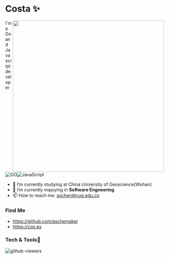 # Costa  ✨ 

<img align="right" src="https://github-readme-stats.vercel.app/api?username=aschenmaker&show_icons=true&icon_color=CE1D2D&text_color=718096&bg_color=ffffff&hide_border=true&include_all_commits=true" width="480px">

I'm a Go and Javascript developer ![GO][shield_go]![JavaScript][shield_javascript]

- 🔭 I’m currently studying at China University of Geoscience(Wuhan)
- 🌱 I’m currently majoying in **Software Engneering**
- 📫 How to reach me: aschen@cug.edu.cn

### Find Me
- <https://github.com/aschemaker>
- <https://cqs.es>

### Tech & Tools🤔
![github-viewers](https://komarev.com/ghpvc/?username=aschenmaker&style=flat-square)

<!-- ![C][shield_c] ![Python][shield_python]
![HTML5][shield_html5]![CSS3][shield_css3] ![TypeScript][shield_typescript]![node-js][shield_node-js] ![Vue][shield_vue-js]![electron][shield_electron]
![Nginx][shield nginx]![Mysql][shield_mysql]![Redis][shield_redis]![Linux][shield_linux]
![Docker][shield_docker]![k8s][shield_kubernetes]
![Git][shield_git] ![GitHub][shield_github] ![VS Code][shield_vs-code]![Goland][shield jetbrains] -->


<!-- Shield Links -->
[shield_go]: https://img.shields.io/badge/-Golang-2496ED?style=flat&logo=go&logoColor=ffffff
[shield_c]: https://img.shields.io/badge/-C-A8B9CC?style=flat&logo=c&logoColor=ffffff
[shield_c-sharp]: https://img.shields.io/badge/-C%23-239120?style=flat&logo=c-sharp&logoColor=ffffff
[shield_cpp]: https://img.shields.io/badge/-C++-00599C?style=flat&logo=c%2B%2B&logoColor=ffffff
[shield_css3]: https://img.shields.io/badge/-CSS3-1572B6?style=flat&logo=css3&logoColor=ffffff
[shield_dart]: https://img.shields.io/badge/-Dart-0175C2?style=flat&logo=dart&logoColor=ffffff
[shield_docker]: https://img.shields.io/badge/-Docker-2496ED?style=flat&logo=docker&logoColor=ffffff
[shield_electron]: https://img.shields.io/badge/-Electron-47848F?style=flat&logo=electron&logoColor=ffffff
[shield_elixir]: https://img.shields.io/badge/-Elixir-4B275F?style=flat&logo=elixir&logoColor=ffffff
[shield_erlang]: https://img.shields.io/badge/-Erlang-A90533?style=flat&logo=erlang&logoColor=ffffff
[shield_flutter]: https://img.shields.io/badge/-Flutter-02569B?style=flat&logo=flutter&logoColor=ffffff
[shield_freebsd]: https://img.shields.io/badge/-FreeBSD-AB2B28?style=flat&logo=freebsd&logoColor=ffffff
[shield_gatsby]: https://img.shields.io/badge/-Gatsby-663399?style=flat&logo=gatsby&logoColor=ffffff
[shield_git]: http://img.shields.io/badge/-Git-F05032?style=flat&logo=git&logoColor=ffffff
[shield_github]: http://img.shields.io/badge/-GitHub-181717?style=flat&logo=github&logoColor=ffffff
[shield_go]: https://img.shields.io/badge/-Go-00ADD8?style=flat&logo=go&logoColor=ffffff
[shield_graphql]: https://img.shields.io/badge/-GraphQl-E10098?style=flat&logo=graphql&logoColor=ffffff
[shield_haskell]: https://img.shields.io/badge/-Haskell-5D4F85?style=flat&logo=haskell&logoColor=ffffff
[shield_html5]: https://img.shields.io/badge/-HTML5-E34F26?style=flat&logo=html5&logoColor=ffffff
[shield_hugo]: https://img.shields.io/badge/-Hugo-FF4088?style=flat&logo=hugo&logoColor=ffffff
[shield_java]: https://img.shields.io/badge/-Java-007396?style=flat&logo=java&logoColor=ffffff
[shield_javascript]: https://img.shields.io/badge/-JavaScript-F7DF1E?style=flat&logo=javascript&logoColor=000000
[shield_kotlin]: https://img.shields.io/badge/-Kotlin-0095D5?style=flat&logo=kotlin&logoColor=ffffff
[shield_kubernetes]: https://img.shields.io/badge/-Kubernetes-326CE5?style=flat&logo=kubernetes&logoColor=ffffff
[shield_linux]: https://img.shields.io/badge/-Linux-FCC624?style=flat&logo=linux&logoColor=000000
[shield_lua]: https://img.shields.io/badge/-Lua-2C2D72?style=flat&logo=lua&logoColor=ffffff
[shield_mongodb]: https://img.shields.io/badge/-MongoDB-47A248?style=flat&logo=mongodb&logoColor=ffffff
[shield_mysql]: https://img.shields.io/badge/-MySQL-4479A1?style=flat&logo=mysql&logoColor=ffffff
[shield_node-js]: https://img.shields.io/badge/-Node.js-339933?style=flat&logo=Node-dot-js&logoColor=ffffff
[shield_openstack]: https://img.shields.io/badge/-OpenStack-ED1944?style=flat&logo=openstack&logoColor=ffffff
[shield_open-shift]: https://img.shields.io/badge/-Open%20Shift-EE0000?style=flat&logo=red-hat-open-shift&logoColor=ffffff
[shield_perl]: https://img.shields.io/badge/-Perl-39457E?style=flat&logo=perl&logoColor=ffffff
[shield_postgresql]: https://img.shields.io/badge/-PostgreSQL-336791?style=flat&logo=postgresql&logoColor=ffffff
[shield_python]: https://img.shields.io/badge/-Python-3776AB?style=flat&logo=python&logoColor=ffffff
[shield_qt]: https://img.shields.io/badge/-Qt-41CD52?style=flat&logo=qt&logoColor=ffffff
[shield_react]: https://img.shields.io/badge/-React-61DAFB?style=flat&logo=react&logoColor=000000
[shield_redis]: https://img.shields.io/badge/-Redis-DC382D?style=flat&logo=redis&logoColor=ffffff
[shield_ruby]: https://img.shields.io/badge/-Ruby-CC342D?style=flat&logo=ruby&logoColor=ffffff
[shield_rust]: https://img.shields.io/badge/-Rust-000000?style=flat&logo=rust&logoColor=ffffff
[shield_sass]: https://img.shields.io/badge/-Sass-CC6699?style=flat&logo=sass&logoColor=ffffff
[shield_scala]: https://img.shields.io/badge/-Scala-DC322F?style=flat&logo=scala&logoColor=ffffff
[shield_swift]: https://img.shields.io/badge/-Swift-FA7343?style=flat&logo=swift&logoColor=ffffff
[shield_typescript]: https://img.shields.io/badge/-TypeScript-3178C6?style=flat&logo=typescript&logoColor=ffffff
[shield_vs-code]: http://img.shields.io/badge/-VS%20Code-007ACC?style=flat&logo=visual%20studio%20code&logoColor=ffffff
[shield_vue-js]: https://img.shields.io/badge/-Vue.js-4FC08D?style=flat&logo=vue-dot-js&logoColor=ffffff
[shield nginx]: https://img.shields.io/badge/-nginx-009639?style=flat&logo=nginx&logoColor=ffffff
[shield jetbrains]: https://img.shields.io/badge/-Goland-000000?style=flat&logo=jetbrains&logoColor=ffffff

<!--
**aschenmaker/aschenmaker** is a ✨ _special_ ✨ repository because its `README.md` (this file) appears on your GitHub profile.

Here are some ideas to get you started:

- 🔭 I’m currently working on ...
- 🌱 I’m currently learning ...
- 👯 I’m looking to collaborate on ...
- 🤔 I’m looking for help with ...
- 💬 Ask me about ...
- 📫 How to reach me: ...
- 😄 Pronouns: ...
- ⚡ Fun fact: ...
-->
